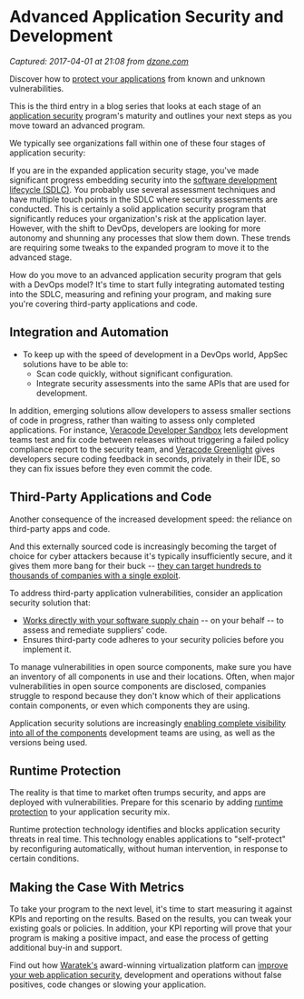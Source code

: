 # Advanced Application Security and Development

_Captured: 2017-04-01 at 21:08 from [dzone.com](https://dzone.com/articles/advanced-application-security-and-development?edition=286969&utm_source=Daily%20Digest&utm_medium=email&utm_campaign=dd%202017-04-01)_

Discover how to [protect your applications](https://dzone.com/go?i=176121&u=http%3A%2F%2Fwww.waratek.com%2Fsolutions%2Fzero-day-defense%2F%3Futm_source%3DDZone%26utm_campaign%3Dba%26utm_medium%3Dprerolltextad%26utm_content%3Dzeroday) from known and unknown vulnerabilities.

This is the third entry in a blog series that looks at each stage of an [application security](https://www.veracode.com/sites/default/files/Resources/Whitepapers/what-is-application-security-veracode.pdf) program's maturity and outlines your next steps as you move toward an advanced program.

We typically see organizations fall within one of these four stages of application security:

If you are in the expanded application security stage, you've made significant progress embedding security into the [software development lifecycle (SDLC)](https://www.veracode.com/security/software-development-lifecycle). You probably use several assessment techniques and have multiple touch points in the SDLC where security assessments are conducted. This is certainly a solid application security program that significantly reduces your organization's risk at the application layer. However, with the shift to DevOps, developers are looking for more autonomy and shunning any processes that slow them down. These trends are requiring some tweaks to the expanded program to move it to the advanced stage.

How do you move to an advanced application security program that gels with a DevOps model? It's time to start fully integrating automated testing into the SDLC, measuring and refining your program, and making sure you're covering third-party applications and code.

## **Integration and Automation**

  * To keep up with the speed of development in a DevOps world, AppSec solutions have to be able to: 
    * Scan code quickly, without significant configuration.
    * Integrate security assessments into the same APIs that are used for development.

In addition, emerging solutions allow developers to assess smaller sections of code in progress, rather than waiting to assess only completed applications. For instance, [Veracode Developer Sandbox](https://www.veracode.com/blog/2016/07/developer-sandbox-secures-apps-early-software-lifecycle-speeding-time-market) lets development teams test and fix code between releases without triggering a failed policy compliance report to the security team, and [Veracode Greenlight](https://www.veracode.com/blog/secure-development/developers-never-leave-your-ide-again-veracode-greenlight-provides-secure) gives developers secure coding feedback in seconds, privately in their IDE, so they can fix issues before they even commit the code.

## **Third-Party Applications and Code**

Another consequence of the increased development speed: the reliance on third-party apps and code.

And this externally sourced code is increasingly becoming the target of choice for cyber attackers because it's typically insufficiently secure, and it gives them more bang for their buck -- [they can target hundreds to thousands of companies with a single exploit](https://info.veracode.com/family-tree-of-vulnerabilities-infographic-resource.html).

To address third-party application vulnerabilities, consider an application security solution that:

  * [Works directly with your software supply chain](https://www.veracode.com/sites/default/files/Resources/Datasheets/veracode-vendor-application-security-testing-datatsheet.pdf) -- on your behalf -- to assess and remediate suppliers' code.
  * Ensures third-party code adheres to your security policies before you implement it.

To manage vulnerabilities in open source components, make sure you have an inventory of all components in use and their locations. Often, when major vulnerabilities in open source components are disclosed, companies struggle to respond because they don't know which of their applications contain components, or even which components they are using.

Application security solutions are increasingly [enabling complete visibility into all of the components](https://www.veracode.com/sites/default/files/Resources/Datasheets/veracode-software-composition-analysis-datasheet.pdf) development teams are using, as well as the versions being used.

## **Runtime Protection**

The reality is that time to market often trumps security, and apps are deployed with vulnerabilities. Prepare for this scenario by adding [runtime protection](https://www.veracode.com/sites/default/files/Resources/Whitepapers/what-is-rasp.pdf) to your application security mix.

Runtime protection technology identifies and blocks application security threats in real time. This technology enables applications to "self-protect" by reconfiguring automatically, without human intervention, in response to certain conditions.

## **Making the Case With Metrics**

To take your program to the next level, it's time to start measuring it against KPIs and reporting on the results. Based on the results, you can tweak your existing goals or policies. In addition, your KPI reporting will prove that your program is making a positive impact, and ease the process of getting additional buy-in and support.

Find out how [Waratek's](https://dzone.com/go?i=176122&u=http%3A%2F%2Fwww.waratek.com%2Fsolutions%2Fapplication-protection%2F%3Futm_source%3DDZone%26utm_campaign%3Dba%26utm_medium%3Dpostrolltextad%26utm_content%3Dappprotect) award-winning virtualization platform can [improve your web application security](https://dzone.com/go?i=176122&u=http%3A%2F%2Fwww.waratek.com%2Fsolutions%2Fapplication-protection%2F%3Futm_source%3DDZone%26utm_campaign%3Dba%26utm_medium%3Dpostrolltextad%26utm_content%3Dappprotect), development and operations without false positives, code changes or slowing your application.
